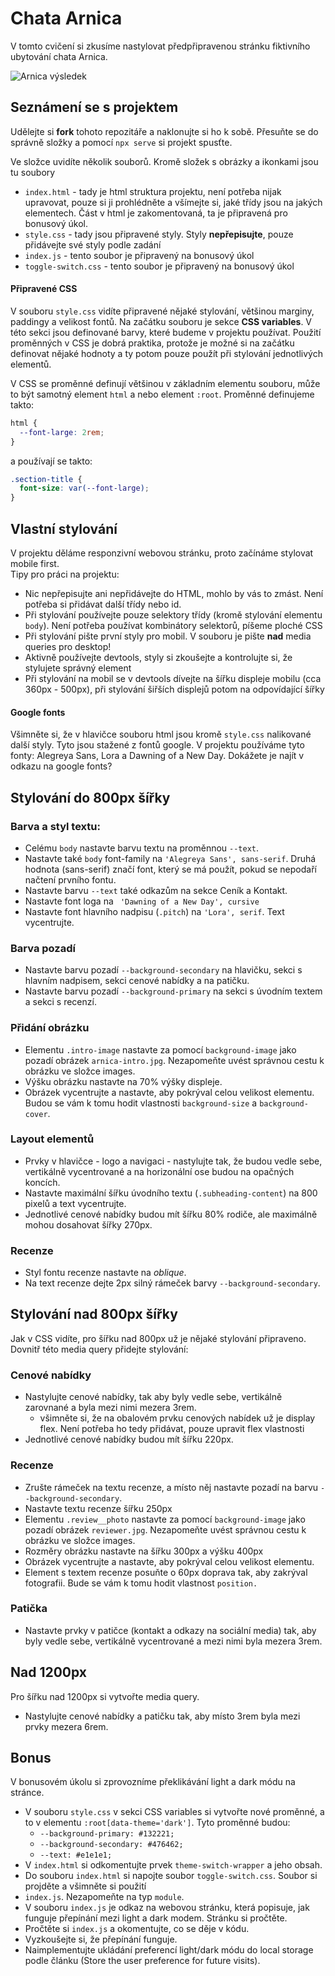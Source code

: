 # Chata Arnica
V tomto cvičení si zkusíme nastylovat předpřipravenou stránku fiktivního ubytování chata Arnica. 

![Arnica výsledek](./result/chata-arnica-result.gif)

## Seznámení se s projektem
Udělejte si **fork** tohoto repozitáře a naklonujte si ho k sobě. Přesuňte se do správně složky a pomocí `npx serve` si projekt spusťte.    

Ve složce uvidíte několik souborů. Kromě složek s obrázky a ikonkami jsou tu soubory
- `index.html` - tady je html struktura projektu, není potřeba nijak upravovat, pouze si ji prohlédněte a všímejte si, jaké třídy jsou na jakých elementech. Část v html je zakomentovaná, ta je připravená pro bonusový úkol.
- `style.css` - tady jsou připravené styly. Styly **nepřepisujte**, pouze přidávejte své styly podle zadání
- `index.js` - tento soubor je připravený na bonusový úkol
- `toggle-switch.css` - tento soubor je připravený na bonusový úkol

#### Připravené CSS
V souboru `style.css` vidíte připravené nějaké stylování, většinou marginy, paddingy a velikost fontů. Na začátku souboru je sekce **CSS variables**. V této sekci jsou definované barvy, které budeme v projektu používat. Použití proměnných v CSS je dobrá praktika, protože je možné si na začátku definovat nějaké hodnoty a ty potom pouze použít při stylování jednotlivých elementů.     

V CSS se proměnné definují většinou v základním elementu souboru, může to být samotný element `html` a nebo element `:root`. Proměnné definujeme takto: 
```css
html {
  --font-large: 2rem;
}
```
a používají se takto: 
```css
.section-title {
  font-size: var(--font-large);
}
```

## Vlastní stylování 
V projektu děláme responzivní webovou stránku, proto začínáme stylovat mobile first.  
Tipy pro práci na projektu:
- Nic nepřepisujte ani nepřidávejte do HTML, mohlo by vás to zmást. Není potřeba si přidávat další třídy nebo id. 
- Při stylování používejte pouze selektory třídy (kromě stylování elementu `body`). Není potřeba používat kombinátory selektorů, píšeme ploché CSS
- Při stylování pište první styly pro mobil. V souboru je pište **nad** media queries pro desktop!
- Aktivně používejte devtools, styly si zkoušejte a kontrolujte si, že stylujete správný element 
- Při stylování na mobil se v devtools dívejte na šířku displeje mobilu (cca 360px - 500px), při stylování šiřších displejů potom na odpovídající šířky 

#### Google fonts
Všimněte si, že v hlavičce souboru html jsou kromě `style.css` nalikované další styly. Tyto jsou stažené z fontů google. V projektu používáme tyto fonty: Alegreya Sans, Lora a Dawning of a New Day. Dokážete je najít v odkazu na google fonts? 

## Stylování do 800px šířky
### Barva a styl textu: 
- Celému `body` nastavte barvu textu na proměnnou `--text`. 
- Nastavte také  `body` font-family na `'Alegreya Sans', sans-serif`. Druhá hodnota (sans-serif) značí font, který se má použít, pokud se nepodaří načtení prvního fontu. 
- Nastavte barvu `--text` také odkazům na sekce Ceník a Kontakt. 
- Nastavte font loga na ` 'Dawning of a New Day', cursive`
- Nastavte font hlavního nadpisu (`.pitch`) na `'Lora', serif`. Text vycentrujte. 

### Barva pozadí 
- Nastavte barvu pozadí `--background-secondary` na hlavičku, sekci s hlavním nadpisem, sekci cenové nabídky a na patičku.
- Nastavte barvu pozadí `--background-primary` na sekci s úvodním textem a sekci s recenzí. 

### Přidání obrázku 
- Elementu `.intro-image` nastavte za pomocí `background-image` jako pozadí obrázek `arnica-intro.jpg`. Nezapomeňte uvést správnou cestu k obrázku ve složce images. 
- Výšku obrázku nastavte na 70% výšky displeje. 
- Obrázek vycentrujte a nastavte, aby pokrýval celou velikost elementu. Budou se vám k tomu hodit vlastnosti `background-size` a `background-cover`.

### Layout elementů
- Prvky v hlavičce - logo a navigaci - nastylujte tak, že budou vedle sebe, vertikálně vycentrované a na horizonální ose budou na opačných koncích. 
- Nastavte maximální šířku úvodního textu (`.subheading-content`) na 800 pixelů a text vycentrujte. 
- Jednotlivé cenové nabídky budou mít šířku 80% rodiče, ale maximálně mohou dosahovat šířky 270px.

### Recenze 
- Styl fontu recenze nastavte na _oblique_. 
- Na text recenze dejte 2px silný rámeček barvy `--background-secondary`. 

## Stylování nad 800px šířky
Jak v CSS vidíte, pro šířku nad 800px už je nějaké stylování připraveno.     
Dovnitř této media query přidejte stylování:

### Cenové nabídky 
- Nastylujte cenové nabídky, tak aby byly vedle sebe, vertikálně zarovnané a byla mezi nimi mezera 3rem. 
  - všimněte si, že na obalovém prvku cenových nabídek už je display flex. Není potřeba ho tedy přidávat, pouze upravit flex vlastnosti
- Jednotlivé cenové nabídky budou mít šířku 220px.

### Recenze 
- Zrušte rámeček na textu recenze, a místo něj nastavte pozadí na barvu `--background-secondary`. 
- Nastavte textu recenze šířku 250px
- Elementu `.review__photo` nastavte za pomocí `background-image` jako pozadí obrázek `reviewer.jpg`. Nezapomeňte uvést správnou cestu k obrázku ve složce images. 
- Rozměry obrázku nastavte na šířku 300px a výšku 400px
- Obrázek vycentrujte a nastavte, aby pokrýval celou velikost elementu.
- Element s textem recenze posuňte o 60px doprava tak, aby zakrýval fotografii. Bude se vám k tomu hodit vlastnost `position. `

### Patička 
- Nastavte prvky v patičce (kontakt a odkazy na sociální media) tak, aby byly vedle sebe, vertikálně vycentrované a mezi nimi byla mezera 3rem. 

## Nad 1200px 
Pro šířku nad 1200px si vytvořte media query. 
- Nastylujte cenové nabídky a patičku tak, aby místo 3rem byla mezi prvky mezera 6rem. 

## Bonus
V bonusovém úkolu si zprovozníme překlikávání light a dark módu na stránce. 
- V souboru  `style.css` v sekci CSS variables si vytvořte nové proměnné, a to v elementu `:root[data-theme='dark']`. Tyto proměnné budou: 
  -  `--background-primary: #132221;`
  -  `--background-secondary: #476462;`
  -  `--text: #e1e1e1;` 
- V `index.html` si odkomentujte prvek `theme-switch-wrapper` a jeho obsah.  
- Do souboru `index.html` si napojte soubor `toggle-switch.css`. Soubor si projděte a všimněte si použití 
- `index.js`. Nezapomeňte na typ `module`.
- V souboru `index.js` je odkaz na webovou stránku, která popisuje, jak funguje přepínání mezi light a dark modem. Stránku si pročtěte. 
- Pročtěte si `index.js` a okomentujte, co se děje v kódu. 
- Vyzkoušejte si, že přepínání funguje. 
- Naimplementujte ukládání preferencí light/dark módu do local storage podle článku (Store the user preference for future visits). 

 

